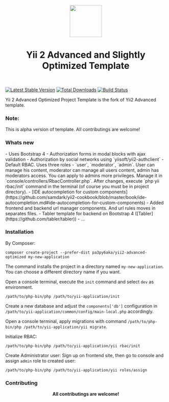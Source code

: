 <p align="center">
    <a href="https://github.com/yiisoft" target="_blank">
        <img src="https://avatars0.githubusercontent.com/u/993323" height="100px">
    </a>
    <h1 align="center">Yii 2 Advanced and Slightly Optimized Template</h1>
    <br>
</p>

[![Latest Stable Version](https://img.shields.io/packagist/v/pa3py6aka/yii2-advanced-optimized.svg)](https://packagist.org/packages/pa3py6aka/yii2-advanced-optimized)
[![Total Downloads](https://img.shields.io/packagist/dt/pa3py6aka/yii2-advanced-optimized.svg)](https://packagist.org/packages/pa3py6aka/yii2-advanced-optimized)
[![Build Status](https://travis-ci.org/pa3py6aka/yii2-advanced-optimized.svg?branch=master)](https://travis-ci.org/pa3py6aka/yii2-advanced-optimized)

Yii 2 Advanced Optimized Project Template is the fork of Yii2 Advanced template.

<h3>Note:</h3>
This is alpha version of template. All contributings are welcome!

<h3>Whats new</h3>
 - Uses Bootstrap 4
 - Authorization forms in modal blocks with ajax validation
 - Authorization by social networks using `yiisoft/yii2-authclient`
 - Default RBAC. Uses three roles - `user`, `moderator`, `admin`. 
   User can manage his content, moderator can manage all users content, admin has moderators access.
   You can apply to admins more privileges. Manage it in `console/controllers/RbacController.php`.
   After changes, execute `php yii rbac/init` command in the terminal (of course you must be in project directory).
 - [IDE autocompletion for custom components](https://github.com/samdark/yii2-cookbook/blob/master/book/ide-autocompletion.md#ide-autocompletion-for-custom-components)
 - Added frontend and backend url manager components. And url rules moves in separates files.
 - Tabler template for backend on Bootstrap 4 ([Tabler](https://github.com/tabler/tabler))
 - ... 

<h3>Installation</h3>
By Composer:

    composer create-project --prefer-dist pa3py6aka/yii2-advanced-optimized my-new-application

The command installs the project in a directory named `my-new-application`. You can choose a different
directory name if you want.

Open a console terminal, execute the `init` command and select `dev` as environment.

   ```
   /path/to/php-bin/php /path/to/yii-application/init
   ```

Create a new database and adjust the `components['db']` configuration in `/path/to/yii-application/common/config/main-local.php` accordingly.

Open a console terminal, apply migrations with command `/path/to/php-bin/php /path/to/yii-application/yii migrate`.

Initialize RBAC:
   ```
   /path/to/php-bin/php /path/to/yii-application/yii rbac/init
   ```
Create Administrator user:
   Sign up on frontend site, then go to console and assign `admin` role to created user:
   ```
   /path/to/php-bin/php /path/to/yii-application/yii roles/assign
   ```
<h3>Contributing</h3>   
<div align="center"><b>All contributings are welcome!</b></div>